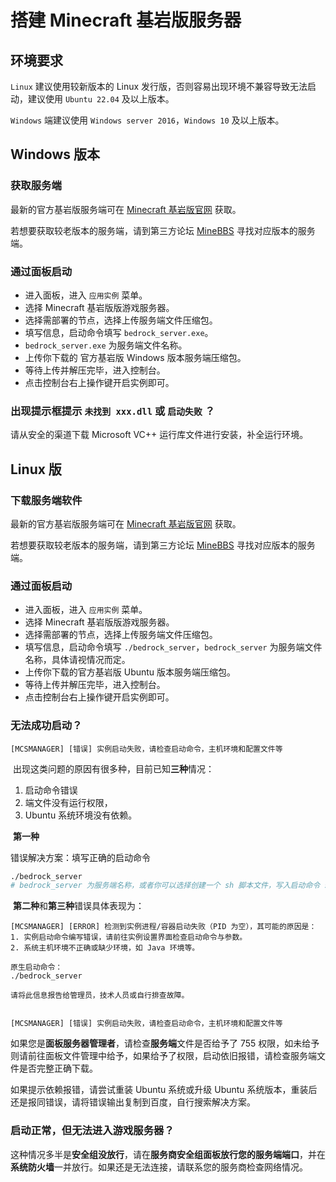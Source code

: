 # 搭建 Minecraft 基岩版服务器

## 环境要求

`Linux` 建议使用较新版本的 Linux 发行版，否则容易出现环境不兼容导致无法启动，建议使用 `Ubuntu 22.04` 及以上版本。

`Windows` 端建议使用 `Windows server 2016`，`Windows 10` 及以上版本。

## Windows 版本

### 获取服务端

最新的官方基岩版服务端可在 [Minecraft 基岩版官网](https://www.minecraft.net/zh-hans/download/server/bedrock) 获取。

若想要获取较老版本的服务端，请到第三方论坛 [MineBBS](https://www.minebbs.com/bds/history) 寻找对应版本的服务端。

### 通过面板启动

- 进入面板，进入 `应用实例` 菜单。
- 选择 Minecraft 基岩版版游戏服务器。
- 选择需部署的节点，选择上传服务端文件压缩包。
- 填写信息，启动命令填写 `bedrock_server.exe`。
- `bedrock_server.exe` 为服务端文件名称。
- 上传你下载的 官方基岩版 Windows 版本服务端压缩包。
- 等待上传并解压完毕，进入控制台。
- 点击控制台右上操作键开启实例即可。

### 出现提示框提示 `未找到 xxx.dll` 或 `启动失败` ？

请从安全的渠道下载 Microsoft VC++ 运行库文件进行安装，补全运行环境。

## Linux 版

### 下载服务端软件

最新的官方基岩版服务端可在 [Minecraft 基岩版官网](https://www.minecraft.net/zh-hans/download/server/bedrock) 获取。

若想要获取较老版本的服务端，请到第三方论坛 [MineBBS](https://www.minebbs.com/bds/history) 寻找对应版本的服务端。

### 通过面板启动

- 进入面板，进入 `应用实例` 菜单。
- 选择 Minecraft 基岩版版游戏服务器。
- 选择需部署的节点，选择上传服务端文件压缩包。
- 填写信息，启动命令填写 `./bedrock_server`，`bedrock_server` 为服务端文件名称，具体请视情况而定。
- 上传你下载的官方基岩版 Ubuntu 版本服务端压缩包。
- 等待上传并解压完毕，进入控制台。
- 点击控制台右上操作键开启实例即可。

### 无法成功启动？

```
[MCSMANAGER] [错误] 实例启动失败，请检查启动命令，主机环境和配置文件等
```

​ 出现这类问题的原因有很多种，目前已知**三种**情况：

1. 启动命令错误
2. 端文件没有运行权限，
3. Ubuntu 系统环境没有依赖。

​ **第一种**

错误解决方案：填写正确的启动命令

```bash
./bedrock_server
# bedrock_server 为服务端名称，或者你可以选择创建一个 sh 脚本文件，写入启动命令 sh <你的脚本名字>.sh
```

​ **第二种**和**第三种**错误具体表现为：

```
[MCSMANAGER] [ERROR] 检测到实例进程/容器启动失败（PID 为空），其可能的原因是：
1. 实例启动命令编写错误，请前往实例设置界面检查启动命令与参数。
2. 系统主机环境不正确或缺少环境，如 Java 环境等。

原生启动命令：
./bedrock_server

请将此信息报告给管理员，技术人员或自行排查故障。


[MCSMANAGER] [错误] 实例启动失败，请检查启动命令，主机环境和配置文件等
```

如果您是**面板服务器管理者**，请检查**服务端**文件是否给予了 755 权限，如未给予则请前往面板文件管理中给予，如果给予了权限，启动依旧报错，请检查服务端文件是否完整正确下载。

如果提示依赖报错，请尝试重装 Ubuntu 系统或升级 Ubuntu 系统版本，重装后还是报同错误，请将错误输出复制到百度，自行搜索解决方案。

### 启动正常，但无法进入游戏服务器？

这种情况多半是**安全组没放行**，请在**服务商安全组面板放行您的服务端端口**，并在**系统防火墙**一并放行。​ 如果还是无法连接，请联系您的服务商检查网络情况。
